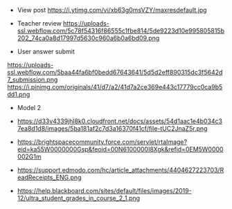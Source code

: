 - View post
https://i.ytimg.com/vi/xb63g0msVZY/maxresdefault.jpg

- Teacher review
https://uploads-ssl.webflow.com/5c78f54316f86555c1fbe814/5de9223d10e995805815b202_74ca0a8d17997d5630c960a6b0a6bd09.png

- User answer submit

https://uploads-ssl.webflow.com/5baa44fa6bf0bedd67643641/5d5d2eff890315dc3f5642d7_submission.png
https://i.pinimg.com/originals/41/d7/a2/41d7a2ce369e443c17779cc0ca9b5dd1.png

- Model 2
- https://d33v4339jhl8k0.cloudfront.net/docs/assets/54d1aac1e4b034c37ea8d1d8/images/5ba181af2c7d3a16370f41cf/file-tUC2JnaZ5r.png




- https://brightspacecommunity.force.com/servlet/rtaImage?eid=ka55W0000000Gsp&feoid=00N6100000I8Xgk&refid=0EM5W0000002G1m
- https://support.edmodo.com/hc/article_attachments/4404627223703/ReadReceipts_ENG.png
- https://help.blackboard.com/sites/default/files/images/2019-12/ultra_student_grades_in_course_2_1.png
